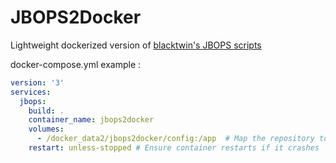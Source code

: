 # JBOPS2Docker

Lightweight dockerized version of [blacktwin's JBOPS scripts](https://github.com/blacktwin/JBOPS)

docker-compose.yml example :

```yaml
version: '3'
services:
  jbops:
    build: .
    container_name: jbops2docker
    volumes:
      - /docker_data2/jbops2docker/config:/app  # Map the repository to the host
    restart: unless-stopped # Ensure container restarts if it crashes
```
